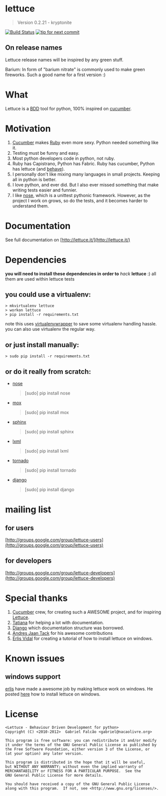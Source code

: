 # lettuce
> Version 0.2.21 - kryptonite

[![Build Status](https://secure.travis-ci.org/gabrielfalcao/lettuce.png)](http://travis-ci.org/gabrielfalcao/lettuce)
[![tip for next commit](http://tip4commit.com/projects/132.svg)](http://tip4commit.com/projects/132)

## On release names

Lettuce release names will be inspired by any green stuff.

Barium: In form of "barium nitrate" is commonly used to make green fireworks. Such a good name for a first version :)

# What

Lettuce is a [BDD](http://en.wikipedia.org/wiki/Behavior_Driven_Development) tool for python, 100% inspired on [cucumber](http://cukes.info/ "BDD with elegance and joy").

# Motivation

1. [Cucumber](http://cukes.info/) makes [Ruby](http://www.ruby-lang.org/) even more sexy. Python needed something like it.
2. Testing must be funny and easy.
3. Most python developers code in python, not ruby.
4. Ruby has Capistrano, Python has Fabric. Ruby has cucumber, Python has lettuce (and [behave](http://pythonhosted.org/behave/)).
5. I personally don't like mixing many languages in small projects. Keeping all in python is better.
6. I love python, and ever did. But I also ever missed something that make writing tests easier and funnier.
7. I like [nose](https://github.com/nose-devs/nose), which is a unittest pythonic framework. However, as the project I work on grows, so do the tests, and it becomes harder to understand them.

# Documentation

See full documentation on [http://lettuce.it/](http://lettuce.it/)

# Dependencies

**you will need to install these dependencies in order to** *hack* **lettuce** :)
all them are used within lettuce tests

## you could use a virtualenv:

    > mkvirtualenv lettuce
    > workon lettuce
    > pip install -r requirements.txt
note this uses [virtualenvwrapper](http://virtualenvwrapper.readthedocs.org/en/latest/) to save some virtualenv handling hassle. you can also use virtualenv the regular way.
## or just install manually:

    > sudo pip install -r requirements.txt

## or do it really from scratch:

* [nose](https://github.com/nose-devs/nose)
    > [sudo] pip install nose
* [mox](http://code.google.com/p/pymox/)
    > [sudo] pip install mox
* [sphinx](http://sphinx.pocoo.org/)
    > [sudo] pip install sphinx
* [lxml](http://codespeak.net/lxml/)
    > [sudo] pip install lxml
* [tornado](http://tornadoweb.org/)
    > [sudo] pip install tornado
* [django](http://djangoproject.com/)
    > [sudo] pip install django

# mailing list

## for users

[http://groups.google.com/group/lettuce-users](http://groups.google.com/group/lettuce-users)

## for developers

[http://groups.google.com/group/lettuce-developers](http://groups.google.com/group/lettuce-developers)

# Special thanks

1. [Cucumber](http://cukes.info/) crew, for creating such a AWESOME project, and for inspiring [Lettuce](http://lettuce.it/).
2. [Tatiana](http://github.com/tatiana) for helping a lot with documentation.
3. [Django](http://djangoproject.com) which documentation structure was borrowed.
4. [Andres Jaan Tack](http://github.com/ajtack) for his awesome contributions
4. [Erlis Vidal](http://github.com/erlis) for creating a tutorial of how to install lettuce on windows.

# Known issues

## windows support

[erlis](https://github.com/erlis) have made a awesome job by making
lettuce work on windows. He posted
[here](http://www.erlisvidal.com/2010/10/how-install-lettuce-windows.html)
how to install lettuce on windows.


# License

    <Lettuce - Behaviour Driven Development for python>
    Copyright (C) <2010-2012>  Gabriel Falcão <gabriel@nacaolivre.org>

    This program is free software: you can redistribute it and/or modify
    it under the terms of the GNU General Public License as published by
    the Free Software Foundation, either version 3 of the License, or
    (at your option) any later version.

    This program is distributed in the hope that it will be useful,
    but WITHOUT ANY WARRANTY; without even the implied warranty of
    MERCHANTABILITY or FITNESS FOR A PARTICULAR PURPOSE.  See the
    GNU General Public License for more details.

    You should have received a copy of the GNU General Public License
    along with this program.  If not, see <http://www.gnu.org/licenses/>.
